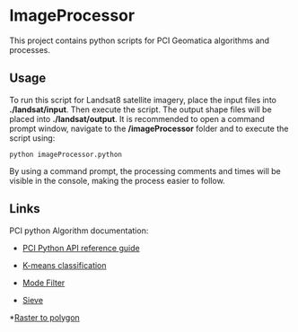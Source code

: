 # ImageProcessor

This project contains python scripts for PCI Geomatica algorithms and processes.

## Usage

To run this script for Landsat8 satellite imagery, place the input files into **./landsat/input**. Then
execute the script. The output shape files will be placed into **./landsat/output**.
It is recommended to open a command prompt window, navigate to the **/imageProcessor** folder and to 
execute the script using: 

`python imageProcessor.python`

By using a command prompt, the processing comments and times will be visible in the console, making 
the process easier to follow.

## Links

PCI python Algorithm documentation:

  * [PCI Python API reference guide](http://www.pcigeomatics.com/python-api-doc/modules.html)

  * [K-means classification](http://www.pcigeomatics.com/geomatica-help/references/pciFunction_r/python/P_kclus.html )

  * [Mode Filter](http://www.pcigeomatics.com/geomatica-help/references/pciFunction_r/python/P_fmo.html )

  * [Sieve](http://www.pcigeomatics.com/geomatica-help/references/pciFunction_r/python/P_sieve.html )

  *[Raster to polygon](http://www.pcigeomatics.com/geomatica-help/references/pciFunction_r/python/P_ras2poly.html )